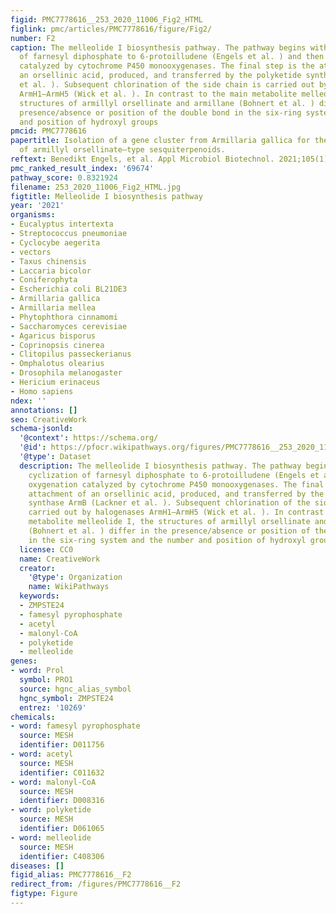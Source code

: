 ```yaml
---
figid: PMC7778616__253_2020_11006_Fig2_HTML
figlink: pmc/articles/PMC7778616/figure/Fig2/
number: F2
caption: The melleolide I biosynthesis pathway. The pathway begins with the cyclization
  of farnesyl diphosphate to 6-protoilludene (Engels et al. ) and then oxygenation
  catalyzed by cytochrome P450 monooxygenases. The final step is the attachment of
  an orsellinic acid, produced, and transferred by the polyketide synthase ArmB (Lackner
  et al. ). Subsequent chlorination of the side chain is carried out by halogenases
  ArmH1–ArmH5 (Wick et al. ). In contrast to the main metabolite melleolide I, the
  structures of armillyl orsellinate and armillane (Bohnert et al. ) differ in the
  presence/absence or position of the double bond in the six-ring system and the number
  and position of hydroxyl groups
pmcid: PMC7778616
papertitle: Isolation of a gene cluster from Armillaria gallica for the synthesis
  of armillyl orsellinate–type sesquiterpenoids.
reftext: Benedikt Engels, et al. Appl Microbiol Biotechnol. 2021;105(1):211-224.
pmc_ranked_result_index: '69674'
pathway_score: 0.8321924
filename: 253_2020_11006_Fig2_HTML.jpg
figtitle: Melleolide I biosynthesis pathway
year: '2021'
organisms:
- Eucalyptus intertexta
- Streptococcus pneumoniae
- Cyclocybe aegerita
- vectors
- Taxus chinensis
- Laccaria bicolor
- Coniferophyta
- Escherichia coli BL21DE3
- Armillaria gallica
- Armillaria mellea
- Phytophthora cinnamomi
- Saccharomyces cerevisiae
- Agaricus bisporus
- Coprinopsis cinerea
- Clitopilus passeckerianus
- Omphalotus olearius
- Drosophila melanogaster
- Hericium erinaceus
- Homo sapiens
ndex: ''
annotations: []
seo: CreativeWork
schema-jsonld:
  '@context': https://schema.org/
  '@id': https://pfocr.wikipathways.org/figures/PMC7778616__253_2020_11006_Fig2_HTML.html
  '@type': Dataset
  description: The melleolide I biosynthesis pathway. The pathway begins with the
    cyclization of farnesyl diphosphate to 6-protoilludene (Engels et al. ) and then
    oxygenation catalyzed by cytochrome P450 monooxygenases. The final step is the
    attachment of an orsellinic acid, produced, and transferred by the polyketide
    synthase ArmB (Lackner et al. ). Subsequent chlorination of the side chain is
    carried out by halogenases ArmH1–ArmH5 (Wick et al. ). In contrast to the main
    metabolite melleolide I, the structures of armillyl orsellinate and armillane
    (Bohnert et al. ) differ in the presence/absence or position of the double bond
    in the six-ring system and the number and position of hydroxyl groups
  license: CC0
  name: CreativeWork
  creator:
    '@type': Organization
    name: WikiPathways
  keywords:
  - ZMPSTE24
  - famesyl pyrophosphate
  - acetyl
  - malonyl-CoA
  - polyketide
  - melleolide
genes:
- word: Prol
  symbol: PRO1
  source: hgnc_alias_symbol
  hgnc_symbol: ZMPSTE24
  entrez: '10269'
chemicals:
- word: famesyl pyrophosphate
  source: MESH
  identifier: D011756
- word: acetyl
  source: MESH
  identifier: C011632
- word: malonyl-CoA
  source: MESH
  identifier: D008316
- word: polyketide
  source: MESH
  identifier: D061065
- word: melleolide
  source: MESH
  identifier: C408306
diseases: []
figid_alias: PMC7778616__F2
redirect_from: /figures/PMC7778616__F2
figtype: Figure
---
```

